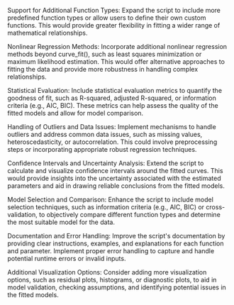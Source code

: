 Support for Additional Function Types: Expand the script to include more predefined function types or allow users to define their own custom functions. This would provide greater flexibility in fitting a wider range of mathematical relationships.

Nonlinear Regression Methods: Incorporate additional nonlinear regression methods beyond curve_fit(), such as least squares minimization or maximum likelihood estimation. This would offer alternative approaches to fitting the data and provide more robustness in handling complex relationships.

Statistical Evaluation: Include statistical evaluation metrics to quantify the goodness of fit, such as R-squared, adjusted R-squared, or information criteria (e.g., AIC, BIC). These metrics can help assess the quality of the fitted models and allow for model comparison.

Handling of Outliers and Data Issues: Implement mechanisms to handle outliers and address common data issues, such as missing values, heteroscedasticity, or autocorrelation. This could involve preprocessing steps or incorporating appropriate robust regression techniques.

Confidence Intervals and Uncertainty Analysis: Extend the script to calculate and visualize confidence intervals around the fitted curves. This would provide insights into the uncertainty associated with the estimated parameters and aid in drawing reliable conclusions from the fitted models.

Model Selection and Comparison: Enhance the script to include model selection techniques, such as information criteria (e.g., AIC, BIC) or cross-validation, to objectively compare different function types and determine the most suitable model for the data.

Documentation and Error Handling: Improve the script's documentation by providing clear instructions, examples, and explanations for each function and parameter. Implement proper error handling to capture and handle potential runtime errors or invalid inputs.

Additional Visualization Options: Consider adding more visualization options, such as residual plots, histograms, or diagnostic plots, to aid in model validation, checking assumptions, and identifying potential issues in the fitted models.